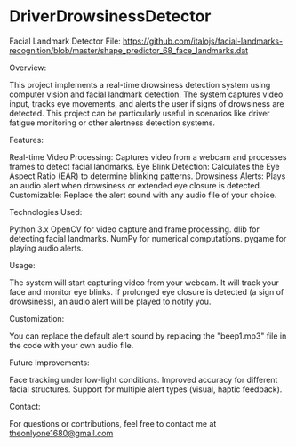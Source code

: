 # DriverDrowsinessDetector
Facial Landmark Detector File: https://github.com/italojs/facial-landmarks-recognition/blob/master/shape_predictor_68_face_landmarks.dat

Overview:

This project implements a real-time drowsiness detection system using computer vision and facial landmark detection. The system captures video input, tracks eye movements, and alerts the user if signs of drowsiness are detected. This project can be particularly useful in scenarios like driver fatigue monitoring or other alertness detection systems.

Features:

Real-time Video Processing: Captures video from a webcam and processes frames to detect facial landmarks.
Eye Blink Detection: Calculates the Eye Aspect Ratio (EAR) to determine blinking patterns.
Drowsiness Alerts: Plays an audio alert when drowsiness or extended eye closure is detected.
Customizable: Replace the alert sound with any audio file of your choice.


Technologies Used:

Python 3.x
OpenCV for video capture and frame processing.
dlib for detecting facial landmarks.
NumPy for numerical computations.
pygame for playing audio alerts.


Usage:

The system will start capturing video from your webcam.
It will track your face and monitor eye blinks.
If prolonged eye closure is detected (a sign of drowsiness), an audio alert will be played to notify you.

Customization:

You can replace the default alert sound by replacing the "beep1.mp3" file in the code with your own audio file.


Future Improvements:

Face tracking under low-light conditions.
Improved accuracy for different facial structures.
Support for multiple alert types (visual, haptic feedback).


Contact:

For questions or contributions, feel free to contact me at theonlyone1680@gmail.com
